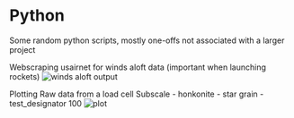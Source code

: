 # Python
Some random python scripts, mostly one-offs not associated with a larger project

Webscraping usairnet for winds aloft data (important when launching rockets)
![winds aloft output](https://github.com/delafern/Random-Python/blob/master/screencap2.JPG)

Plotting Raw data from a load cell
Subscale - honkonite - star grain - test_designator 100
![plot](https://github.com/delafern/Random-Python/blob/master/screencap1.JPG)
